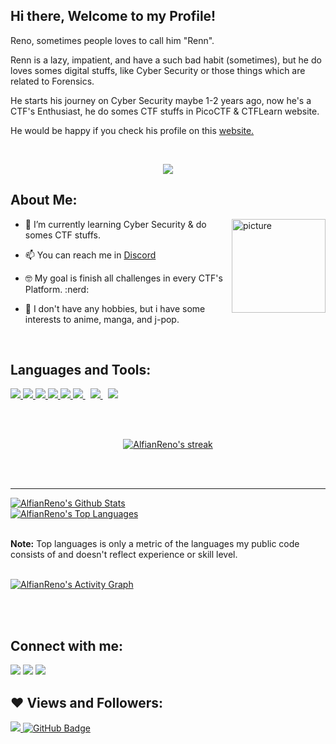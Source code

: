 ## Hi there, Welcome to my Profile!
Reno, sometimes people loves to call him "Renn".

Renn is a lazy, impatient, and have a such bad habit (sometimes), but he do loves somes digital stuffs, like Cyber Security or those things which are related to Forensics.

He starts his journey on Cyber Security maybe 1-2 years ago, now he's a CTF's Enthusiast, he do somes CTF stuffs in PicoCTF & CTFLearn website.

He would be happy if you check his profile on this [website.](https://play.picoctf.org/users/sh1roneko)

<br />

<p align="center">
    <img src = "https://discord.c99.nl/widget/theme-2/302297098156507146.png">
</p>





## About Me:

<img align="right" alt="picture" width="150" src="https://i.pinimg.com/originals/0c/48/72/0c487289fc90cde3a9b456e2fb129386.jpg">

- 🌱 I’m currently learning Cyber Security & do somes CTF stuffs.
  
- 📫 You can reach me in [Discord](https://discord.com/users/302297098156507146)

- 🤓 My goal is finish all challenges in every CTF's Platform. :nerd: 

- 🌸 I don't have any hobbies, but i have some interests to anime, manga, and j-pop.


<br />

## Languages and Tools:

<p align="left"> 
    <a href="https://www.java.com" target="_blank"> <img src="https://img.icons8.com/color/48/000000/java-coffee-cup-logo.png"/> </a>
    <a href="https://developer.mozilla.org/en-US/docs/Web/JavaScript" target="_blank"> <img src="https://img.icons8.com/color/48/000000/javascript.png"/> </a> 
    <a href="https://www.w3.org/html/" target="_blank"> <img src="https://img.icons8.com/color/48/000000/html-5.png"/> </a> 
    <a href="https://www.w3schools.com/css/" target="_blank"> <img src="https://img.icons8.com/color/48/000000/css3.png"/> </a> 
    <a href="https://getbootstrap.com" target="_blank"> <img src="https://img.icons8.com/color/48/000000/bootstrap.png"/> </a> 
    <a style="padding-right:8px;" href="https://www.mysql.com/" target="_blank"> <img src="https://img.icons8.com/fluent/50/000000/mysql-logo.png"/> </a>
    <a style="padding-right:8px;" href="https://en.wikipedia.org/wiki/C%2B%2B" target="_blank"> <img src="https://img.icons8.com/color/50/000000/c-plus-plus-logo.png"/> </a>
    <a style="padding-right:8px;" href="https://en.wikipedia.org/wiki/PHP" target="_blank"> <img src="https://img.icons8.com/dusk/55/000000/php-logo.png"/> </a>

</p>



<br />
<br />

<p align="center">
    <a href="https://github.com/AlfianReno/github-readme-streak-stats">
        <img title="🔥 Get streak stats for your profile at git.io/streak-stats" alt="AlfianReno's streak" src="https://github-readme-streak-stats.herokuapp.com/?user=AlfianReno&theme=black-ice&hide_border=true&stroke=0000&background=060A0CD0"/>
    </a>
</p>

<br/>
<br/>

---
<a href="https://github.com/AlfianReno/github-readme-stats"><img alt="AlfianReno's Github Stats" src="https://github-readme-stats.vercel.app/api?username=AlfianReno&show_icons=true&count_private=true&theme=react&hide_border=true&bg_color=0D1117" /></a>
<br/>
<a href="https://github.com/AlfianReno/github-readme-stats"><img alt="AlfianReno's Top Languages" src="https://github-readme-stats.vercel.app/api/top-langs/?username=SubhamRaoniar28&langs_count=8&count_private=true&layout=compact&theme=react&hide_border=true&bg_color=0D1117" /></a>

<br/>
<b>Note:</b> Top languages is only a metric of the languages my public code consists of and doesn't reflect experience or skill level.

<br/>
<br/>

<a href="https://github.com/AlfianReno/github-readme-activity-graph"><img alt="AlfianReno's Activity Graph" src="https://activity-graph.herokuapp.com/graph?username=AlfianReno&bg_color=0D1117&color=5BCDEC&line=5BCDEC&point=FFFFFF&hide_border=true" /></a>

<br/>
<br/>

## Connect with me:

<p align="left">
    <a href = "https://instagram.com/ar.meowzz"><img src="https://img.icons8.com/fluent/48/000000/instagram-new.png"/></a>
    <a href = "https://www.facebook.com/kelapamuda21"><img src="https://img.icons8.com/fluency/48/000000/facebook.png"/></a>
    <a href = "https://discord.gg/hx"><img src="https://img.icons8.com/color/48/000000/discord-logo.png"/></a>
</p>

## ❤ Views and Followers:
<a href="https://github.com/Meghna-DAS/github-profile-views-counter">
    <img src="https://komarev.com/ghpvc/?username=AlfianReno">
</a>
<a href="https://github.com/AlfianReno?tab=followers"><img src="https://img.shields.io/github/followers/AlfianReno?label=Followers&style=social" alt="GitHub Badge"></a>


